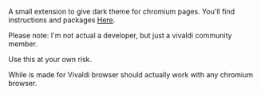 A small extension to give dark theme for chromium pages.
You'll find instructions and packages [Here](https://forum.vivaldi.net/topic/25981/extension-23-03-20-dark-chrome-css-2-3?page=1).

Please note: I'm not actual a developer, but just a vivaldi community member. 

Use this at your own risk.

While is made for Vivaldi browser should actually work with any chromium browser.
